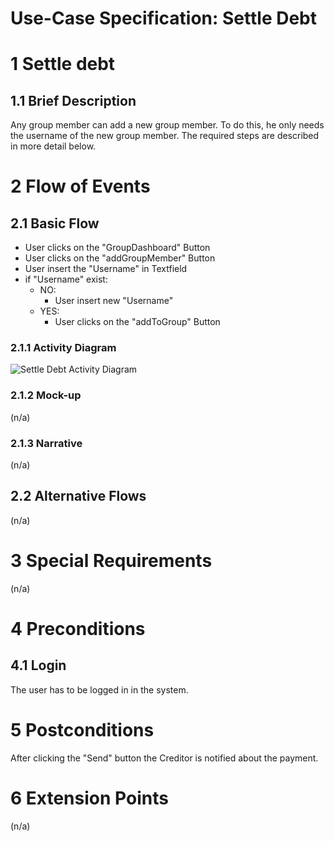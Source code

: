 # Use-Case Specification: Settle Debt

# 1 Settle debt

## 1.1 Brief Description
Any group member can add a new group member. To do this, he only needs the username of the new group member. The required steps are described in more detail below.

# 2 Flow of Events
## 2.1 Basic Flow
- User clicks on the "GroupDashboard" Button
- User clicks on the "addGroupMember" Button
- User insert the "Username" in Textfield
- if "Username" exist:
    - NO: 
        - User insert new "Username"
    - YES:
        - User clicks on the "addToGroup" Button
         

### 2.1.1 Activity Diagram
![Settle Debt Activity Diagram](https://drive.google.com/file/d/16Un_5Ptxm9VFc0MCEsA_WhYm_8Hy6k_3/view?usp=sharing)

### 2.1.2 Mock-up
(n/a)

### 2.1.3 Narrative
(n/a)

## 2.2 Alternative Flows
(n/a)

# 3 Special Requirements
(n/a)

# 4 Preconditions
## 4.1 Login
The user has to be logged in in the system.

# 5 Postconditions
After clicking the "Send" button the Creditor is notified about the payment. 
 
# 6 Extension Points
(n/a)